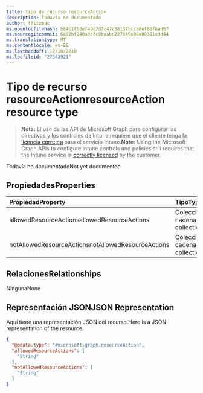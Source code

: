 ```yaml
---
title: Tipo de recurso resourceAction
description: Todavía no documentado
author: tfitzmac
ms.openlocfilehash: b64c1fb0ef49c2d7c47c88137bcca8ef89f6ad67
ms.sourcegitcommit: 6a82bf240a3cfc0baabd227349e08a08311e3d44
ms.translationtype: MT
ms.contentlocale: es-ES
ms.lasthandoff: 12/18/2018
ms.locfileid: "27343921"
---
```

# <a name="resourceaction-resource-type"></a><span data-ttu-id="cd56e-103">Tipo de recurso resourceAction</span><span class="sxs-lookup"><span data-stu-id="cd56e-103">resourceAction resource type</span></span>

> <span data-ttu-id="cd56e-104">**Nota:** El uso de las API de Microsoft Graph para configurar las directivas y los controles de Intune requiere que el cliente tenga la [licencia correcta](https://go.microsoft.com/fwlink/?linkid=839381) para el servicio Intune.</span><span class="sxs-lookup"><span data-stu-id="cd56e-104">**Note:** Using the Microsoft Graph APIs to configure Intune controls and policies still requires that the Intune service is [correctly licensed](https://go.microsoft.com/fwlink/?linkid=839381) by the customer.</span></span>

<span data-ttu-id="cd56e-105">Todavía no documentado</span><span class="sxs-lookup"><span data-stu-id="cd56e-105">Not yet documented</span></span>
## <a name="properties"></a><span data-ttu-id="cd56e-106">Propiedades</span><span class="sxs-lookup"><span data-stu-id="cd56e-106">Properties</span></span>
|<span data-ttu-id="cd56e-107">Propiedad</span><span class="sxs-lookup"><span data-stu-id="cd56e-107">Property</span></span>|<span data-ttu-id="cd56e-108">Tipo</span><span class="sxs-lookup"><span data-stu-id="cd56e-108">Type</span></span>|<span data-ttu-id="cd56e-109">Descripción</span><span class="sxs-lookup"><span data-stu-id="cd56e-109">Description</span></span>|
|:---|:---|:---|
|<span data-ttu-id="cd56e-110">allowedResourceActions</span><span class="sxs-lookup"><span data-stu-id="cd56e-110">allowedResourceActions</span></span>|<span data-ttu-id="cd56e-111">Colección de cadenas</span><span class="sxs-lookup"><span data-stu-id="cd56e-111">String collection</span></span>|<span data-ttu-id="cd56e-112">Acciones permitidas</span><span class="sxs-lookup"><span data-stu-id="cd56e-112">Allowed Actions</span></span>|
|<span data-ttu-id="cd56e-113">notAllowedResourceActions</span><span class="sxs-lookup"><span data-stu-id="cd56e-113">notAllowedResourceActions</span></span>|<span data-ttu-id="cd56e-114">Colección de cadenas</span><span class="sxs-lookup"><span data-stu-id="cd56e-114">String collection</span></span>|<span data-ttu-id="cd56e-115">Acciones no permitidas</span><span class="sxs-lookup"><span data-stu-id="cd56e-115">Not Allowed Actions</span></span>|

## <a name="relationships"></a><span data-ttu-id="cd56e-116">Relaciones</span><span class="sxs-lookup"><span data-stu-id="cd56e-116">Relationships</span></span>
<span data-ttu-id="cd56e-117">Ninguna</span><span class="sxs-lookup"><span data-stu-id="cd56e-117">None</span></span>
## <a name="json-representation"></a><span data-ttu-id="cd56e-118">Representación JSON</span><span class="sxs-lookup"><span data-stu-id="cd56e-118">JSON Representation</span></span>
<span data-ttu-id="cd56e-119">Aquí tiene una representación JSON del recurso.</span><span class="sxs-lookup"><span data-stu-id="cd56e-119">Here is a JSON representation of the resource.</span></span>
<!-- {
  "blockType": "resource",
  "@odata.type": "microsoft.graph.resourceAction"
}
-->
``` json
{
  "@odata.type": "#microsoft.graph.resourceAction",
  "allowedResourceActions": [
    "String"
  ],
  "notAllowedResourceActions": [
    "String"
  ]
}
```



